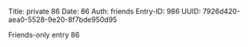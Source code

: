 Title: private 86
Date: 86
Auth: friends
Entry-ID: 986
UUID: 7926d420-aea0-5528-9e20-8f7bde950d95

Friends-only entry 86

